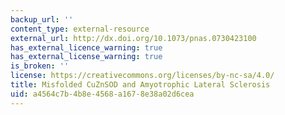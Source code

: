 ```yaml
---
backup_url: ''
content_type: external-resource
external_url: http://dx.doi.org/10.1073/pnas.0730423100
has_external_licence_warning: true
has_external_license_warning: true
is_broken: ''
license: https://creativecommons.org/licenses/by-nc-sa/4.0/
title: Misfolded CuZnSOD and Amyotrophic Lateral Sclerosis
uid: a4564c7b-4b8e-4568-a167-8e38a02d6cea
---
```


